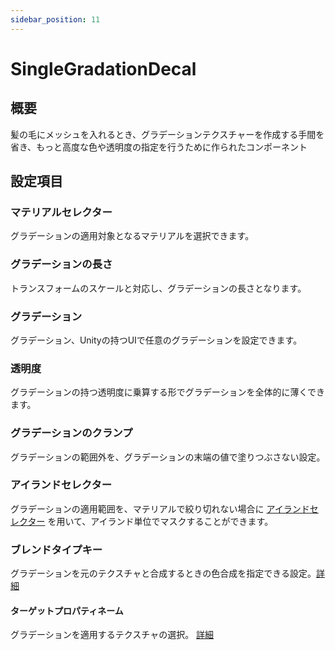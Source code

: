 ```yaml
---
sidebar_position: 11
---
```


# SingleGradationDecal

## 概要

髪の毛にメッシュを入れるとき、グラデーションテクスチャーを作成する手間を省き、もっと高度な色や透明度の指定を行うために作られたコンポーネント

## 設定項目

### マテリアルセレクター

グラデーションの適用対象となるマテリアルを選択できます。

### グラデーションの長さ

トランスフォームのスケールと対応し、グラデーションの長さとなります。

### グラデーション

グラデーション、Unityの持つUIで任意のグラデーションを設定できます。

### 透明度

グラデーションの持つ透明度に乗算する形でグラデーションを全体的に薄くできます。

### グラデーションのクランプ

グラデーションの範囲外を、グラデーションの末端の値で塗りつぶさない設定。

### アイランドセレクター

グラデーションの適用範囲を、マテリアルで絞り切れない場合に [アイランドセレクター](/docs/Reference/IslandSelector) を用いて、アイランド単位でマスクすることができます。

### ブレンドタイプキー

グラデーションを元のテクスチャと合成するときの色合成を指定できる設定。[詳細](/docs/Reference/Common/BlendTypeKey)

#### ターゲットプロパティネーム

グラデーションを適用するテクスチャの選択。 [詳細](/docs/Reference/Common/TargetPropertyName)
